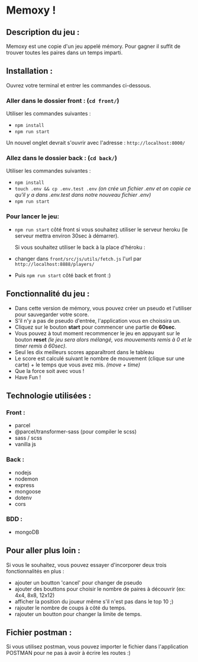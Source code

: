 # Memoxy !

## Description du jeu :

Memoxy est une copie d'un jeu appelé mémory. Pour gagner il suffit de trouver toutes les paires dans un temps imparti.

## Installation :

Ouvrez votre terminal et entrer les commandes ci-dessous.

### Aller dans le dossier front : (`cd front/`)

Utiliser les commandes suivantes :

- `npm install`
- `npm run start`

Un nouvel onglet devrait s'ouvrir avec l'adresse : `http://localhost:8000/`

### Allez dans le dossier back : (`cd back/`)

Utiliser les commandes suivantes :

- `npm install`
- `touch .env && cp .env.test .env` _(on crée un fichier .env et on copie ce qu'il y a dans .env.test dans notre nouveau fichier .env)_
- `npm run start`

### Pour lancer le jeu:

- `npm run start` côté front si vous souhaitez utiliser le serveur heroku (le serveur mettra environ 30sec à démarrer).

  Si vous souhaitez utiliser le back à la place d'héroku :
- changer dans `front/src/js/utils/fetch.js` l'url par `http://localhost:8888/players/`
- Puis `npm run start` côté back et front :)

## Fonctionnalité du jeu :

- Dans cette version de mémory, vous pouvez créer un pseudo et l'utiliser pour sauvegarder votre score.
- S'il n'y a pas de pseudo d'entrée, l'application vous en choissira un.
- Cliquez sur le bouton **start** pour commencer une partie de **60sec**.
- Vous pouvez à tout moment recommencer le jeu en appuyant sur le bouton **reset** _(le jeu sera alors mélangé, vos mouvements remis à 0 et le timer remis à 60sec)_.
- Seul les dix meilleurs scores apparaîtront dans le tableau
- Le score est calculé suivant le nombre de mouvement (clique sur une carte) + le temps que vous avez mis. _(move + time)_
- Que la force soit avec vous !
- Have Fun !

## Technologie utilisées :

### Front :

- parcel
- @parcel/transformer-sass (pour compiler le scss)
- sass / scss
- vanilla js

### Back :

- nodejs
- nodemon
- express
- mongoose
- dotenv
- cors

### BDD :

- mongoDB

## Pour aller plus loin :

Si vous le souhaitez, vous pouvez essayer d'incorporer deux trois fonctionnalités en plus :

- ajouter un boutton 'cancel' pour changer de pseudo
- ajouter des bouttons pour choisir le nombre de paires à découvrir (ex: 4x4, 8x8, 12x12)
- afficher la position du joueur même s'il n'est pas dans le top 10 ;)
- rajouter le nombre de coups à côté du temps.
- rajouter un boutton pour changer la limite de temps.

## Fichier postman :

Si vous utilisez postman, vous pouvez importer le fichier dans l'application POSTMAN pour ne pas à avoir à écrire les routes :)
